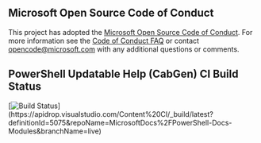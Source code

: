 ## Microsoft Open Source Code of Conduct
This project has adopted the [Microsoft Open Source Code of Conduct](https://opensource.microsoft.com/codeofconduct/).
For more information see the [Code of Conduct FAQ](https://opensource.microsoft.com/codeofconduct/faq/) or contact [opencode@microsoft.com](mailto:opencode@microsoft.com) with any additional questions or comments.

## PowerShell Updatable Help (CabGen) CI Build Status
[![Build Status](https://apidrop.visualstudio.com/Content%20CI/_apis/build/status/PROD/CabGen(PowerShell_Updatable_Help)/GitHub_MicrosoftDocs_PowerShell-Docs-Modules/bfad2098-69e3-4817-917d-a879f948898a_cabgen_Publish-Updatable-Help?repoName=MicrosoftDocs%2FPowerShell-Docs-Modules&branchName=live)](https://apidrop.visualstudio.com/Content%20CI/_build/latest?definitionId=5075&repoName=MicrosoftDocs%2FPowerShell-Docs-Modules&branchName=live)

<!-- Force CI for branch protection -->
